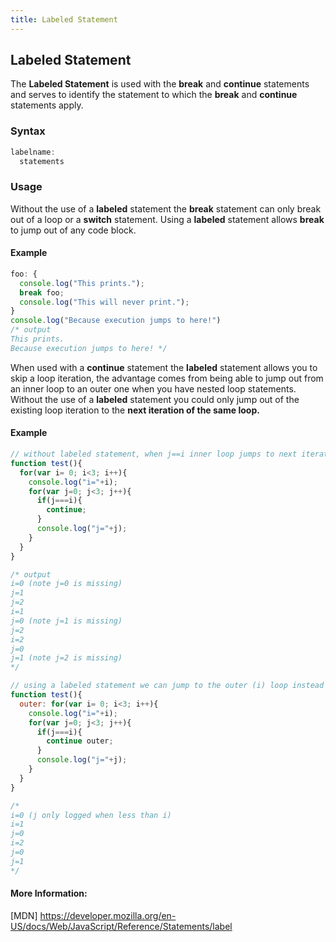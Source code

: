 ```yaml
---
title: Labeled Statement
---
```

## Labeled Statement

The **Labeled Statement** is used with the **break** and **continue** statements and serves to identify the statement to which the **break** and **continue** statements apply.

### Syntax
``` javascript
labelname: 
  statements
```
### Usage
Without the use of a **labeled** statement the **break** statement can only break out of a loop or a **switch** statement. Using a **labeled** statement allows **break** to jump out of any code block.
#### Example
``` javascript
foo: {
  console.log("This prints.");
  break foo;
  console.log("This will never print.");
}
console.log("Because execution jumps to here!")
/* output
This prints. 
Because execution jumps to here! */
```
When used with a **continue** statement the **labeled** statement allows you to skip a loop iteration, the advantage comes from being able to jump out from an inner loop to an outer one when you have nested loop statements. Without the use of a **labeled** statement you could only jump out of the existing loop iteration to the **next iteration of the same loop.**
#### Example
``` javascript
// without labeled statement, when j==i inner loop jumps to next iteration
function test(){
  for(var i= 0; i<3; i++){
    console.log("i="+i);
    for(var j=0; j<3; j++){
      if(j===i){
        continue;
      }
      console.log("j="+j);
    }
  }
}

/* output
i=0 (note j=0 is missing)
j=1 
j=2 
i=1 
j=0 (note j=1 is missing)
j=2 
i=2 
j=0 
j=1 (note j=2 is missing)
*/

// using a labeled statement we can jump to the outer (i) loop instead
function test(){
  outer: for(var i= 0; i<3; i++){
    console.log("i="+i);
    for(var j=0; j<3; j++){
      if(j===i){
        continue outer;
      }
      console.log("j="+j);
    }
  }
}

/*
i=0 (j only logged when less than i)
i=1 
j=0 
i=2 
j=0 
j=1
*/
```

#### More Information:
[MDN] https://developer.mozilla.org/en-US/docs/Web/JavaScript/Reference/Statements/label
